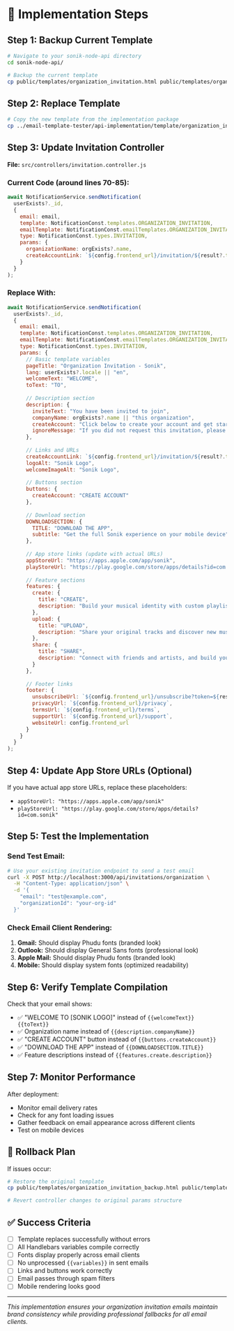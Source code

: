 # 🚀 Implementation Steps

## Step 1: Backup Current Template

```bash
# Navigate to your sonik-node-api directory
cd sonik-node-api/

# Backup the current template
cp public/templates/organization_invitation.html public/templates/organization_invitation_backup.html
```

## Step 2: Replace Template

```bash
# Copy the new template from the implementation package
cp ../email-template-tester/api-implementation/template/organization_invitation.html public/templates/
```

## Step 3: Update Invitation Controller

**File:** `src/controllers/invitation.controller.js`

### **Current Code (around lines 70-85):**
```javascript
await NotificationService.sendNotification(
  userExists?._id,
  {
    email: email,
    template: NotificationConst.templates.ORGANIZATION_INVITATION,
    emailTemplate: NotificationConst.emailTemplates.ORGANIZATION_INVITATION,
    type: NotificationConst.types.INVITATION,
    params: {
      organizationName: orgExists?.name,
      createAccountLink: `${config.frontend_url}/invitation/${result?.token}?type=organization-invitation`,
    }
  }
);
```

### **Replace With:**
```javascript
await NotificationService.sendNotification(
  userExists?._id,
  {
    email: email,
    template: NotificationConst.templates.ORGANIZATION_INVITATION,
    emailTemplate: NotificationConst.emailTemplates.ORGANIZATION_INVITATION,
    type: NotificationConst.types.INVITATION,
    params: {
      // Basic template variables
      pageTitle: "Organization Invitation - Sonik",
      lang: userExists?.locale || "en",
      welcomeText: "WELCOME",
      toText: "TO",
      
      // Description section
      description: {
        inviteText: "You have been invited to join",
        companyName: orgExists?.name || "this organization",
        createAccount: "Click below to create your account and get started.",
        ignoreMessage: "If you did not request this invitation, please ignore this email."
      },
      
      // Links and URLs
      createAccountLink: `${config.frontend_url}/invitation/${result?.token}?type=organization-invitation`,
      logoAlt: "Sonik Logo",
      welcomeImageAlt: "Sonik Logo",
      
      // Buttons section
      buttons: {
        createAccount: "CREATE ACCOUNT"
      },
      
      // Download section
      DOWNLOADSECTION: {
        TITLE: "DOWNLOAD THE APP",
        subtitle: "Get the full Sonik experience on your mobile device"
      },
      
      // App store links (update with actual URLs)
      appStoreUrl: "https://apps.apple.com/app/sonik",
      playStoreUrl: "https://play.google.com/store/apps/details?id=com.sonik",
      
      // Feature sections
      features: {
        create: {
          title: "CREATE",
          description: "Build your musical identity with custom playlists and share your unique sound."
        },
        upload: {
          title: "UPLOAD", 
          description: "Share your original tracks and discover new music from emerging artists."
        },
        share: {
          title: "SHARE",
          description: "Connect with friends and artists, and build your music community."
        }
      },
      
      // Footer links
      footer: {
        unsubscribeUrl: `${config.frontend_url}/unsubscribe?token=${result?.token}`,
        privacyUrl: `${config.frontend_url}/privacy`,
        termsUrl: `${config.frontend_url}/terms`,
        supportUrl: `${config.frontend_url}/support`,
        websiteUrl: config.frontend_url
      }
    }
  }
);
```

## Step 4: Update App Store URLs (Optional)

If you have actual app store URLs, replace these placeholders:
- `appStoreUrl: "https://apps.apple.com/app/sonik"`
- `playStoreUrl: "https://play.google.com/store/apps/details?id=com.sonik"`

## Step 5: Test the Implementation

### **Send Test Email:**
```bash
# Use your existing invitation endpoint to send a test email
curl -X POST http://localhost:3000/api/invitations/organization \
  -H "Content-Type: application/json" \
  -d '{
    "email": "test@example.com",
    "organizationId": "your-org-id"
  }'
```

### **Check Email Client Rendering:**
1. **Gmail:** Should display Phudu fonts (branded look)
2. **Outlook:** Should display General Sans fonts (professional look)  
3. **Apple Mail:** Should display Phudu fonts (branded look)
4. **Mobile:** Should display system fonts (optimized readability)

## Step 6: Verify Template Compilation

Check that your email shows:
- ✅ "WELCOME TO [SONIK LOGO]" instead of `{{welcomeText}} {{toText}}`
- ✅ Organization name instead of `{{description.companyName}}`
- ✅ "CREATE ACCOUNT" button instead of `{{buttons.createAccount}}`
- ✅ "DOWNLOAD THE APP" instead of `{{DOWNLOADSECTION.TITLE}}`
- ✅ Feature descriptions instead of `{{features.create.description}}`

## Step 7: Monitor Performance

After deployment:
- Monitor email delivery rates
- Check for any font loading issues
- Gather feedback on email appearance across different clients
- Test on mobile devices

## 🚨 Rollback Plan

If issues occur:
```bash
# Restore the original template
cp public/templates/organization_invitation_backup.html public/templates/organization_invitation.html

# Revert controller changes to original params structure
```

## ✅ Success Criteria

- [ ] Template replaces successfully without errors
- [ ] All Handlebars variables compile correctly
- [ ] Fonts display properly across email clients
- [ ] No unprocessed `{{variables}}` in sent emails
- [ ] Links and buttons work correctly
- [ ] Email passes through spam filters
- [ ] Mobile rendering looks good

---

*This implementation ensures your organization invitation emails maintain brand consistency while providing professional fallbacks for all email clients.* 